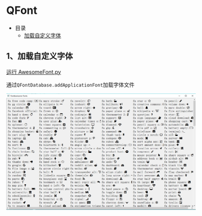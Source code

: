 # QFont

- 目录
  - [加载自定义字体](#1、加载自定义字体)

## 1、加载自定义字体
[运行 AwesomeFont.py](AwesomeFont.py)

通过`QFontDatabase.addApplicationFont`加载字体文件

![AwesomeFont](ScreenShot/AwesomeFont.png)